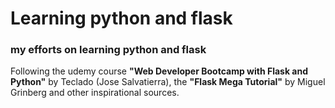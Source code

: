 # Learning python and flask
### my efforts on learning python and flask

Following the udemy course __"Web Developer Bootcamp with Flask and Python"__ by Teclado (Jose Salvatierra), the __"Flask Mega Tutorial"__ by Miguel Grinberg and other inspirational sources.

